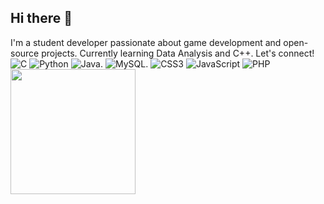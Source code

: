 ## Hi there 👋
I'm a student developer passionate about game development and open-source projects. Currently learning Data Analysis and C++. Let's connect!
![C](https://img.shields.io/badge/c-%2300599C.svg?style=for-the-badge&logo=c&logoColor=white)
![Python](https://img.shields.io/badge/python-3670A0?style=for-the-badge&]ogo=python&logoColor=ffdd54)
![Java](https://img.shields.io/badge/java-X23ED8800.svg?style=for-the-badge&logo=openjdk&logoColor=white).
![MySQL](https://img.shields.io/badge/mysql-4479A1.svg?style=for-the-badge&logo=mysql&logoColor=white).
![CSS3](https://img.shields.io/badge/css3-x23157286.svp?style=for-the-badge&logo=css3&logoColor=white)
![JavaScript](https://img.shields.io/badge/javascript-X23323330.svg?style=for-the-badge&logo=javascript&logoColor=X23F7DF1E)
![PHP](https://img.shields.io/badge/php-X23777BB4.svg?style=for-the-badge&logo=php&logoColor=white)
<a href="https://github.com/anuraghazra/convoychat">
<img height=200 align="center" src="https://github-readme-stats. vercel. app/api/top-langs?username=Pittadu&layout=compact&langs_count=8&card_width=320" />
</a>
